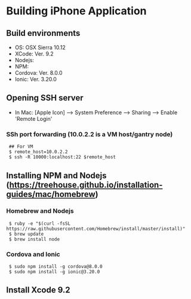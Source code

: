 # Building iPhone Application
## Build environments
 * OS: OSX Sierra 10.12
 * XCode: Ver. 9.2
 * Nodejs: 
 * NPM: 
 * Cordova: Ver. 8.0.0
 * Ionic: Ver. 3.20.0

## Opening SSH server
* In Mac: [Apple Icon] --> System Preference --> Sharing --> Enable 'Remote Login'

### SSh port forwarding (10.0.2.2 is a VM host/gantry node)
     ## For VM
     $ remote_host=10.0.2.2
     $ ssh -R 10000:localhost:22 $remote_host


## Installing NPM and Nodejs (https://treehouse.github.io/installation-guides/mac/homebrew)
### Homebrew and Nodejs
     $ ruby -e "$(curl -fsSL https://raw.githubusercontent.com/Homebrew/install/master/install)"
     $ brew	update
     $ brew install node
     
### Cordova and Ionic
     $ sudo npm install -g cordova@8.0.0
     $ sudo npm install -g ionic@3.20.0

## Install Xcode 9.2

